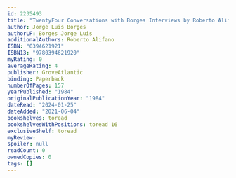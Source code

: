```yaml
---
id: 2235493
title: "TwentyFour Conversations with Borges Interviews by Roberto Alifano 19811983"
author: Jorge Luis Borges
authorLF: Borges Jorge Luis
additionalAuthors: Roberto Alifano
ISBN: "0394621921"
ISBN13: "9780394621920"
myRating: 0
averageRating: 4
publisher: GroveAtlantic
binding: Paperback
numberOfPages: 157
yearPublished: "1984"
originalPublicationYear: "1984"
dateRead: "2024-01-25"
dateAdded: "2021-06-04"
bookshelves: toread
bookshelvesWithPositions: toread 16
exclusiveShelf: toread
myReview: 
spoiler: null
readCount: 0
ownedCopies: 0
tags: []
---
```


